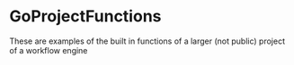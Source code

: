 # GoProjectFunctions
These are examples of the built in functions of a larger (not public) project of a workflow engine
